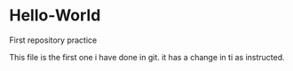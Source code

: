 # Hello-World
First repository practice

This file is the first one i have done in git.
it has a change in ti as instructed.
